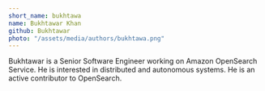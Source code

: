 ```yaml
---
short_name: bukhtawa
name: Bukhtawar Khan 
github: Bukhtawar
photo: "/assets/media/authors/bukhtawa.png"
---
```


Bukhtawar is a Senior Software Engineer working on Amazon OpenSearch Service. He is interested in distributed and autonomous systems. He is an active contributor to OpenSearch.
